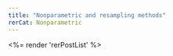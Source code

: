 ```yaml
---
title: "Nonparametric and resampling methods"
rerCat: Nonparametric
---
```

<%= render 'rerPostList' %>